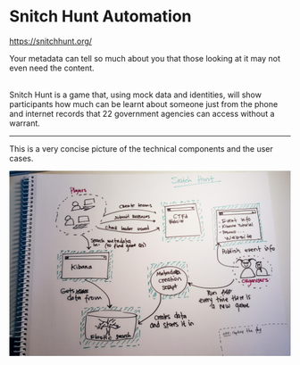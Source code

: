 # Snitch Hunt Automation
https://snitchhunt.org/

Your metadata can tell so much about you that those looking at it may not even need the content.

<br/>
Snitch Hunt is a game that, using mock data and identities, will show participants how much can be learnt about someone just from the phone and internet records that 22 government agencies can access without a warrant.

---
This is a very concise picture of the technical components and the user cases. 

![](docs/snitch-hunt-tech-components.jpg)

